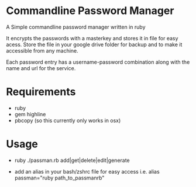 # Commandline Password Manager
A Simple commandline password manager written in ruby

It encrypts the passwords with a masterkey and stores it in file for
easy acess. Store the file in your google drive folder for backup and to make it
accessible from any machine.

Each password entry has a username-password combination along with the
name and url for the service.

# Requirements
* ruby
* gem highline
* pbcopy (so this currently only works in osx)

# Usage
* ruby ./passman.rb add|get|delete|edit|generate

* add an alias in your bash/zshrc file for easy access
i.e. alias passman="ruby path_to_passmanrb"
